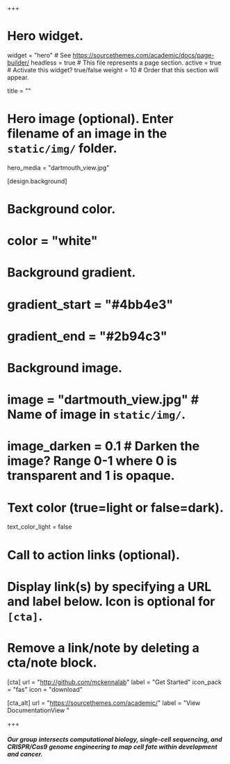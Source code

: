+++
# Hero widget.
widget = "hero"  # See https://sourcethemes.com/academic/docs/page-builder/
headless = true  # This file represents a page section.
active = true  # Activate this widget? true/false
weight = 10  # Order that this section will appear.

title = ""

# Hero image (optional). Enter filename of an image in the `static/img/` folder.
hero_media = "dartmouth_view.jpg"

[design.background]
  # Background color.
  # color = "white"
  
  # Background gradient.
  # gradient_start = "#4bb4e3"
  # gradient_end = "#2b94c3"
  
  # Background image.
  # image = "dartmouth_view.jpg"  # Name of image in `static/img/`.
  # image_darken = 0.1  # Darken the image? Range 0-1 where 0 is transparent and 1 is opaque.

  # Text color (true=light or false=dark).
  text_color_light = false 

  # Call to action links (optional).
  #  Display link(s) by specifying a URL and label below. Icon is optional for `[cta]`.
  #   Remove a link/note by deleting a cta/note block.
  [cta]
  url = "http://github.com/mckennalab"
  label = "Get Started"
  icon_pack = "fas"
  icon = "download"
  
  [cta_alt]
  url = "https://sourcethemes.com/academic/"
  label = "View DocumentationView "

+++

<p>
<h5>
Our group intersects computational biology, single-cell sequencing, and CRISPR/Cas9 genome engineering to map cell fate within development and cancer.
<br>
</p>
